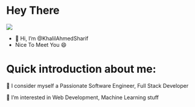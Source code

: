#  Hey There

<img src="https://media.giphy.com/media/M9gbBd9nbDrOTu1Mqx/giphy.gif"/>

- 👋 Hi, I’m @KhalilAhmedSharif
- Nice To Meet You 😄

# Quick introduction about me:

🌱 I consider myself a Passionate Software Engineer, Full Stack Developer

👀 I’m interested in Web Development, Machine Learning stuff

<!---
KhalilAhmedSharif/KhalilAhmedSharif is a ✨ special ✨ repository because its `README.md` (this file) appears on your GitHub profile.
You can click the Preview link to take a look at your changes.
--->
